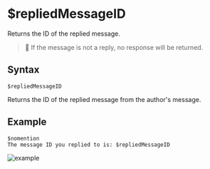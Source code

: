 # $repliedMessageID
Returns the ID of the replied message.

> 📌 If the message is not a reply, no response will be returned.

## Syntax
```
$repliedMessageID
```
Returns the ID of the replied message from the author's message.

## Example
```
$nomention
The message ID you replied to is: $repliedMessageID
```
![example](https://user-images.githubusercontent.com/94063167/198900570-ad5b8a25-56ad-4e66-9c3e-6495406d7fda.png)

